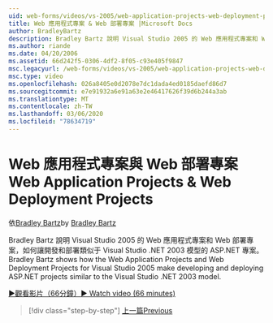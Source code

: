 ```yaml
---
uid: web-forms/videos/vs-2005/web-application-projects-web-deployment-projects
title: Web 應用程式專案 & Web 部署專案 |Microsoft Docs
author: BradleyBartz
description: Bradley Bartz 說明 Visual Studio 2005 的 Web 應用程式專案和 Web 部署專案如何讓開發和部署 ASP.NET 專案 simila 。
ms.author: riande
ms.date: 04/20/2006
ms.assetid: 66d242f5-0306-4df2-8f05-c93e405f9847
msc.legacyurl: /web-forms/videos/vs-2005/web-application-projects-web-deployment-projects
msc.type: video
ms.openlocfilehash: 026a8405e0d2078e7dc1dada4ed0185daefd86d7
ms.sourcegitcommit: e7e91932a6e91a63e2e46417626f39d6b244a3ab
ms.translationtype: MT
ms.contentlocale: zh-TW
ms.lasthandoff: 03/06/2020
ms.locfileid: "78634719"
---
```

# <a name="web-application-projects--web-deployment-projects"></a><span data-ttu-id="fac42-103">Web 應用程式專案與 Web 部署專案</span><span class="sxs-lookup"><span data-stu-id="fac42-103">Web Application Projects & Web Deployment Projects</span></span>

<span data-ttu-id="fac42-104">依[Bradley Bartz](https://github.com/BradleyBartz)</span><span class="sxs-lookup"><span data-stu-id="fac42-104">by [Bradley Bartz](https://github.com/BradleyBartz)</span></span>

<span data-ttu-id="fac42-105">Bradley Bartz 說明 Visual Studio 2005 的 Web 應用程式專案和 Web 部署專案，如何讓開發和部署類似于 Visual Studio .NET 2003 模型的 ASP.NET 專案。</span><span class="sxs-lookup"><span data-stu-id="fac42-105">Bradley Bartz shows how the Web Application Projects and Web Deployment Projects for Visual Studio 2005 make developing and deploying ASP.NET projects similar to the Visual Studio .NET 2003 model.</span></span>

[<span data-ttu-id="fac42-106">&#9654;觀看影片（66分鐘）</span><span class="sxs-lookup"><span data-stu-id="fac42-106">&#9654; Watch video (66 minutes)</span></span>](https://channel9.msdn.com/Blogs/ASP-NET-Site-Videos/web-application-projects-web-deployment-projects)

> [!div class="step-by-step"]
> [<span data-ttu-id="fac42-107">上一篇</span><span class="sxs-lookup"><span data-stu-id="fac42-107">Previous</span></span>](web-deployment-projects.md)

